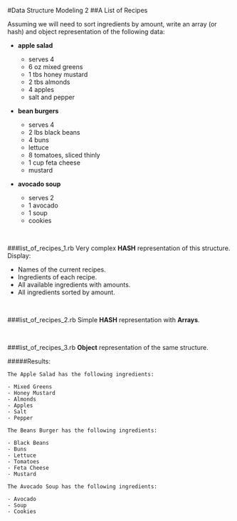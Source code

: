 #Data Structure Modeling 2
##A List of Recipes

Assuming we will need to sort ingredients by amount, write an array (or hash) and object representation of the following data:

- **apple salad**
  	- serves 4
	- 6 oz mixed greens
	- 1 tbs honey mustard
	- 2 tbs almonds
	- 4 apples
	- salt and pepper

- **bean burgers**
	- serves 4
	- 2 lbs black beans
	- 4 buns
	- lettuce
	- 8 tomatoes, sliced thinly
	- 1 cup feta cheese
	- mustard

- **avocado soup**
	- serves 2
	- 1 avocado
	- 1 soup
	- cookies

<br>	

###list_of_recipes_1.rb
Very complex **HASH** representation of this structure. Display:

- Names of the current recipes.
- Ingredients of each recipe.
- All available ingredients with amounts.
- All ingredients sorted by amount.

<br>

###list_of_recipes_2.rb
Simple **HASH** representation with **Arrays**.

<br>

###list_of_recipes_3.rb
**Object** representation of the same structure.

#####Results:

	The Apple Salad has the following ingredients:

	- Mixed Greens
	- Honey Mustard
	- Almonds
	- Apples
	- Salt
	- Pepper

	The Beans Burger has the following ingredients:

	- Black Beans
	- Buns
	- Lettuce
	- Tomatoes
	- Feta Cheese
	- Mustard

	The Avocado Soup has the following ingredients:

	- Avocado
	- Soup
	- Cookies